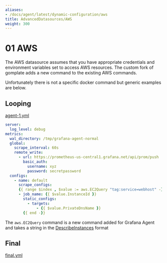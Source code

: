 ```yaml
---
aliases:
- /docs/agent/latest/dynamic-configuration/aws
title: AdvancedDatasources/AWS
weight: 300
---
```


# 01 AWS

The AWS datasource assumes that you have appropriate credentials and environment variables set to access AWS resources. The custom fork of gomplate adds a new command to the existing AWS commands.

Unfortunately there is not a specific docker command but generic examples are below.

## Looping

[agent-1.yml](01_assets/agent-1.yml)

```yaml
server:
  log_level: debug
metrics:
  wal_directory: /tmp/grafana-agent-normal
  global:
    scrape_interval: 60s
    remote_write:
      - url: https://prometheus-us-central1.grafana.net/api/prom/push
        basic_auth:
          username: xyz
          password: secretpassword
  configs:
    - name: default
      scrape_configs:
      {{ range $index , $value := aws.EC2Query "tag:service=webhost" -}}
      - job_name: {{ $value.InstanceId }}
        static_configs:
          - targets:
              - {{ $value.PrivateDnsName }}
        {{ end -}}
```

The `aws.EC2Query` command is a new command added for Grafana Agent and takes a string in the [DescribeInstances](https://docs.aws.amazon.com/AWSEC2/latest/APIReference/API_DescribeInstances.html) format

## Final

[final.yml](01_assets/final.yml)
